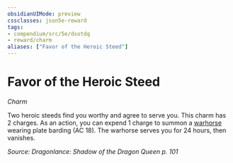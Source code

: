 ```yaml
---
obsidianUIMode: preview
cssclasses: json5e-reward
tags:
- compendium/src/5e/dsotdq
- reward/charm
aliases: ["Favor of the Heroic Steed"]
---
```

# Favor of the Heroic Steed
*Charm*  

Two heroic steeds find you worthy and agree to serve you. This charm has 2 charges. As an action, you can expend 1 charge to summon a [warhorse](Mechanics/bestiary/beast/warhorse.md) wearing plate barding (AC 18). The warhorse serves you for 24 hours, then vanishes.

*Source: Dragonlance: Shadow of the Dragon Queen p. 101*